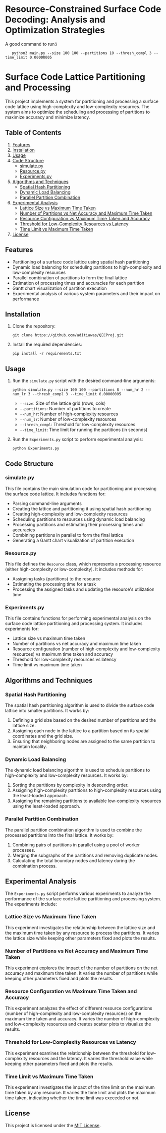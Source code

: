 # Resource-Constrained Surface Code Decoding: Analysis and Optimization Strategies

A good command to run:\
```
   python3 main.py --size 100 100 --partitions 10 --thresh_compl 3 --time_limit 0.00000005
```

# Surface Code Lattice Partitioning and Processing

This project implements a system for partitioning and processing a surface code lattice using high-complexity and low-complexity resources. The system aims to optimize the scheduling and processing of partitions to maximize accuracy and minimize latency.

## Table of Contents

1. [Features](#features)
2. [Installation](#installation)
3. [Usage](#usage)
4. [Code Structure](#code-structure)
   - [simulate.py](#simulate.py)
   - [Resource.py](#resource.py)
   - [Experiments.py](#experiments.py)
5. [Algorithms and Techniques](#algorithms-and-techniques)
   - [Spatial Hash Partitioning](#spatial-hash-partitioning)
   - [Dynamic Load Balancing](#dynamic-load-balancing)
   - [Parallel Partition Combination](#parallel-partition-combination)
6. [Experimental Analysis](#experimental-analysis)
   - [Lattice Size vs Maximum Time Taken](#lattice-size-vs-maximum-time-taken)
   - [Number of Partitions vs Net Accuracy and Maximum Time Taken](#number-of-partitions-vs-net-accuracy-and-maximum-time-taken)
   - [Resource Configuration vs Maximum Time Taken and Accuracy](#resource-configuration-vs-maximum-time-taken-and-accuracy)
   - [Threshold for Low-Complexity Resources vs Latency](#threshold-for-low-complexity-resources-vs-latency)
   - [Time Limit vs Maximum Time Taken](#time-limit-vs-maximum-time-taken)
7. [License](#license)

## Features

- Partitioning of a surface code lattice using spatial hash partitioning
- Dynamic load balancing for scheduling partitions to high-complexity and low-complexity resources
- Parallel combination of partitions to form the final lattice
- Estimation of processing times and accuracies for each partition
- Gantt chart visualization of partition execution
- Experimental analysis of various system parameters and their impact on performance

## Installation

1. Clone the repository:
   ```
   git clone https://github.com/aditiawas/QECProj.git
   ```
2. Install the required dependencies:
   ```
   pip install -r requirements.txt
   ```

## Usage

1. Run the `simulate.py` script with the desired command-line arguments:
   ```
   python simulate.py --size 100 100 --partitions 8 --num_hr 2 --num_lr 3 --thresh_compl 3 --time_limit 0.00000005
   ```
   - `--size`: Size of the lattice grid (rows, cols)
   - `--partitions`: Number of partitions to create
   - `--num_hr`: Number of high-complexity resources
   - `--num_lr`: Number of low-complexity resources
   - `--thresh_compl`: Threshold for low-complexity resources
   - `--time_limit`: Time limit for running the partitions (in seconds)

2. Run the `Experiments.py` script to perform experimental analysis:
   ```
   python Experiments.py
   ```

## Code Structure

### simulate.py

This file contains the main simulation code for partitioning and processing the surface code lattice. It includes functions for:
- Parsing command-line arguments
- Creating the lattice and partitioning it using spatial hash partitioning
- Creating high-complexity and low-complexity resources
- Scheduling partitions to resources using dynamic load balancing
- Processing partitions and estimating their processing times and accuracies
- Combining partitions in parallel to form the final lattice
- Generating a Gantt chart visualization of partition execution

### Resource.py

This file defines the `Resource` class, which represents a processing resource (either high-complexity or low-complexity). It includes methods for:
- Assigning tasks (partitions) to the resource
- Estimating the processing time for a task
- Processing the assigned tasks and updating the resource's utilization time

### Experiments.py

This file contains functions for performing experimental analysis on the surface code lattice partitioning and processing system. It includes experiments for:
- Lattice size vs maximum time taken
- Number of partitions vs net accuracy and maximum time taken
- Resource configuration (number of high-complexity and low-complexity resources) vs maximum time taken and accuracy
- Threshold for low-complexity resources vs latency
- Time limit vs maximum time taken

## Algorithms and Techniques

### Spatial Hash Partitioning

The spatial hash partitioning algorithm is used to divide the surface code lattice into smaller partitions. It works by:
1. Defining a grid size based on the desired number of partitions and the lattice size.
2. Assigning each node in the lattice to a partition based on its spatial coordinates and the grid size.
3. Ensuring that neighboring nodes are assigned to the same partition to maintain locality.

### Dynamic Load Balancing

The dynamic load balancing algorithm is used to schedule partitions to high-complexity and low-complexity resources. It works by:
1. Sorting the partitions by complexity in descending order.
2. Assigning high-complexity partitions to high-complexity resources using the least-loaded approach.
3. Assigning the remaining partitions to available low-complexity resources using the least-loaded approach.

### Parallel Partition Combination

The parallel partition combination algorithm is used to combine the processed partitions into the final lattice. It works by:
1. Combining pairs of partitions in parallel using a pool of worker processes.
2. Merging the subgraphs of the partitions and removing duplicate nodes.
3. Calculating the total boundary nodes and latency during the combination process.

## Experimental Analysis

The `Experiments.py` script performs various experiments to analyze the performance of the surface code lattice partitioning and processing system. The experiments include:

### Lattice Size vs Maximum Time Taken

This experiment investigates the relationship between the lattice size and the maximum time taken by any resource to process the partitions. It varies the lattice size while keeping other parameters fixed and plots the results.

### Number of Partitions vs Net Accuracy and Maximum Time Taken

This experiment explores the impact of the number of partitions on the net accuracy and maximum time taken. It varies the number of partitions while keeping other parameters fixed and plots the results.

### Resource Configuration vs Maximum Time Taken and Accuracy

This experiment analyzes the effect of different resource configurations (number of high-complexity and low-complexity resources) on the maximum time taken and accuracy. It varies the number of high-complexity and low-complexity resources and creates scatter plots to visualize the results.

### Threshold for Low-Complexity Resources vs Latency

This experiment examines the relationship between the threshold for low-complexity resources and the latency. It varies the threshold value while keeping other parameters fixed and plots the results.

### Time Limit vs Maximum Time Taken

This experiment investigates the impact of the time limit on the maximum time taken by any resource. It varies the time limit and plots the maximum time taken, indicating whether the time limit was exceeded or not.

## License

This project is licensed under the [MIT License](LICENSE).